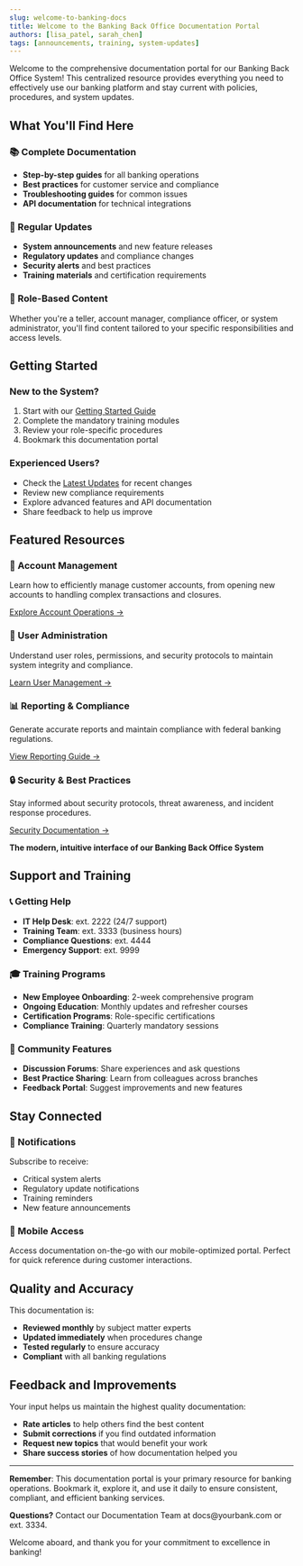 ```yaml
---
slug: welcome-to-banking-docs
title: Welcome to the Banking Back Office Documentation Portal
authors: [lisa_patel, sarah_chen]
tags: [announcements, training, system-updates]
---
```


Welcome to the comprehensive documentation portal for our Banking Back Office System! This centralized resource provides everything you need to effectively use our banking platform and stay current with policies, procedures, and system updates.

<!-- truncate -->

## What You'll Find Here

### 📚 Complete Documentation

- **Step-by-step guides** for all banking operations
- **Best practices** for customer service and compliance
- **Troubleshooting guides** for common issues
- **API documentation** for technical integrations

### 🔄 Regular Updates

- **System announcements** and new feature releases
- **Regulatory updates** and compliance changes
- **Security alerts** and best practices
- **Training materials** and certification requirements

### 🎯 Role-Based Content

Whether you're a teller, account manager, compliance officer, or system administrator, you'll find content tailored to your specific responsibilities and access levels.

## Getting Started

### New to the System?

1. Start with our [Getting Started Guide](/docs/getting-started/overview)
2. Complete the mandatory training modules
3. Review your role-specific procedures
4. Bookmark this documentation portal

### Experienced Users?

- Check the [Latest Updates](/blog) for recent changes
- Review new compliance requirements
- Explore advanced features and API documentation
- Share feedback to help us improve

## Featured Resources

### 🏦 Account Management

Learn how to efficiently manage customer accounts, from opening new accounts to handling complex transactions and closures.

[Explore Account Operations →](/docs/account-operations/overview)

### 👥 User Administration

Understand user roles, permissions, and security protocols to maintain system integrity and compliance.

[Learn User Management →](/docs/user-management/overview)

### 📊 Reporting & Compliance

Generate accurate reports and maintain compliance with federal banking regulations.

[View Reporting Guide →](/docs/reporting/overview)

### 🔒 Security & Best Practices

Stay informed about security protocols, threat awareness, and incident response procedures.

[Security Documentation →](/docs/security/overview)

<!-- Banking Back Office Dashboard screenshot would go here -->

**The modern, intuitive interface of our Banking Back Office System**

## Support and Training

### 📞 Getting Help

- **IT Help Desk**: ext. 2222 (24/7 support)
- **Training Team**: ext. 3333 (business hours)
- **Compliance Questions**: ext. 4444
- **Emergency Support**: ext. 9999

### 🎓 Training Programs

- **New Employee Onboarding**: 2-week comprehensive program
- **Ongoing Education**: Monthly updates and refresher courses
- **Certification Programs**: Role-specific certifications
- **Compliance Training**: Quarterly mandatory sessions

### 💬 Community Features

- **Discussion Forums**: Share experiences and ask questions
- **Best Practice Sharing**: Learn from colleagues across branches
- **Feedback Portal**: Suggest improvements and new features

## Stay Connected

### 📧 Notifications

Subscribe to receive:

- Critical system alerts
- Regulatory update notifications
- Training reminders
- New feature announcements

### 📱 Mobile Access

Access documentation on-the-go with our mobile-optimized portal. Perfect for quick reference during customer interactions.

## Quality and Accuracy

This documentation is:

- **Reviewed monthly** by subject matter experts
- **Updated immediately** when procedures change
- **Tested regularly** to ensure accuracy
- **Compliant** with all banking regulations

## Feedback and Improvements

Your input helps us maintain the highest quality documentation:

- **Rate articles** to help others find the best content
- **Submit corrections** if you find outdated information
- **Request new topics** that would benefit your work
- **Share success stories** of how documentation helped you

---

**Remember**: This documentation portal is your primary resource for banking operations. Bookmark it, explore it, and use it daily to ensure consistent, compliant, and efficient banking services.

**Questions?** Contact our Documentation Team at docs&#64;yourbank.com or ext. 3334.

Welcome aboard, and thank you for your commitment to excellence in banking!
